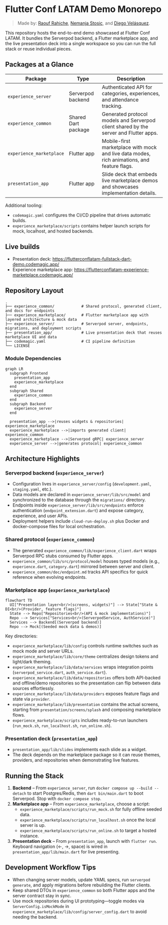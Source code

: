 # Flutter Conf LATAM Demo Monorepo

> Made by: [Raouf Rahiche](https://github.com/rahiche), [Nemanja Stosic](https://github.com/nstosic), and [Diego Velásquez](https://github.com/diegoveloper).

This repository hosts the end-to-end demo showcased at Flutter Conf LATAM. It bundles the Serverpod backend, a Flutter marketplace app, and the live presentation deck into a single workspace so you can run the full stack or reuse individual pieces.

## Packages at a Glance

| Package | Type | Description |
| --- | --- | --- |
| `experience_server` | Serverpod backend | Authenticated API for categories, experiences, and attendance tracking. |
| `experience_common` | Shared Dart package | Generated protocol models and Serverpod client shared by the server and Flutter apps. |
| `experience_marketplace` | Flutter app | Mobile-first marketplace with mock and live data modes, rich animations, and feature flags. |
| `presentation_app` | Flutter app | Slide deck that embeds live marketplace demos and showcases implementation details. |

Additional tooling:

- `codemagic.yaml` configures the CI/CD pipeline that drives automatic builds.
- `experience_marketplace/scripts` contains helper launch scripts for mock, localhost, and hosted backends.

## Live builds

- Presentation deck: https://flutterconflatam-fullstack-dart-demo.codemagic.app/
- Experience marketplace app: https://flutterconflatam-experience-marketplace.codemagic.app/

## Repository Layout

```
.
├── experience_common/            # Shared protocol, generated client, and docs for endpoints
├── experience_marketplace/       # Flutter marketplace app with layered architecture & mock data
├── experience_server/            # Serverpod server, endpoints, migrations, and deployment scripts
├── presentation_app/             # Live presentation deck that reuses marketplace UI and data
├── codemagic.yaml                # CI pipeline definition
└── LICENSE
```

### Module Dependencies

```mermaid
graph LR
  subgraph Frontend
    presentation_app
    experience_marketplace
  end
  subgraph Shared
    experience_common
  end
  subgraph Backend
    experience_server
  end

  presentation_app -->|reuses widgets & repositories| experience_marketplace
  experience_marketplace -->|imports generated client| experience_common
  experience_marketplace -->|Serverpod gRPC| experience_server
  experience_server -->|generates protocol| experience_common
```

## Architecture Highlights

### Serverpod backend (`experience_server`)
- Configuration lives in `experience_server/config` (`development.yaml`, `staging.yaml`, etc.).
- Data models are declared in `experience_server/lib/src/model` and synchronized to the database through the `migrations/` directory.
- Endpoints inside `experience_server/lib/src/endpoints` enforce authentication (`endpoint_extension.dart`) and expose category, experience, and user APIs.
- Deployment helpers include `cloud-run-deploy.sh` plus Docker and docker-compose files for local orchestration.

### Shared protocol (`experience_common`)
- The generated `experience_common/lib/experience_client.dart` wraps Serverpod RPC stubs consumed by Flutter apps.
- `experience_common/lib/src/protocol/model` houses typed models (e.g., `experience.dart`, `category.dart`) mirrored between server and client.
- `experience_common/doc/endpoint.md` tracks API specifics for quick reference when evolving endpoints.

### Marketplace app (`experience_marketplace`)

```mermaid
flowchart TD
  UI["Presentation layer<br/>(screens, widgets)"] --> State["State & DI<br/>(Provider, feature flags)"]
  State --> Repo["Repositories<br/>(API & mock implementations)"]
  Repo --> Services["Services<br/>(ServerpodService, AuthService)"]
  Services --> Backend[(Serverpod backend)]
  Repo --> Mock[(Seeded mock data & demos)]
```

Key directories:

- `experience_marketplace/lib/config` controls runtime switches such as mock mode and server URLs.
- `experience_marketplace/lib/core/theme` centralizes design tokens and light/dark theming.
- `experience_marketplace/lib/data/services` wraps integration points (`serverpod_service.dart`, `auth_service.dart`).
- `experience_marketplace/lib/data/repositories` offers both API-backed and offline/demo repositories so the presentation can flip between data sources effortlessly.
- `experience_marketplace/lib/data/providers` exposes feature flags and state via `provider`.
- `experience_marketplace/lib/presentation` contains the actual screens, starting from `presentation/screens/splash` and composing marketplace flows.
- `experience_marketplace/scripts` includes ready-to-run launchers (`run_mock.sh`, `run_localhost.sh`, `run_online.sh`).

### Presentation deck (`presentation_app`)
- `presentation_app/lib/slides` implements each slide as a widget.
- The deck depends on the marketplace package so it can reuse themes, providers, and repositories when demonstrating live features.


## Running the Stack

1. **Backend** – From `experience_server`, run `docker compose up --build --detach` to start Postgres/Redis, then `dart bin/main.dart` to boot Serverpod. Stop with `docker compose stop`.
2. **Marketplace app** – From `experience_marketplace`, choose a script:
   - `experience_marketplace/scripts/run_mock.sh` for fully offline seeded data.
   - `experience_marketplace/scripts/run_localhost.sh` once the local server is up.
   - `experience_marketplace/scripts/run_online.sh` to target a hosted instance.
3. **Presentation deck** – From `presentation_app`, launch with `flutter run`. Keyboard navigation (←, →, space) is wired in `presentation_app/lib/main.dart` for live presenting.

## Development Workflow Tips

- When changing server models, update YAML specs, run `serverpod generate`, and apply migrations before rebuilding the Flutter clients.
- Keep shared DTOs in `experience_common` so both Flutter apps and the server contract stay in sync.
- Use mock repositories during UI prototyping—toggle modes via `ServerConfig.isMockMode` in `experience_marketplace/lib/config/server_config.dart` to avoid needing the backend.

